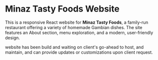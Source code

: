 # Minaz Tasty Foods Website

This is a responsive React website for **Minaz Tasty Foods**, a family-run restaurant offering a variety of homemade Gambian dishes. The site features an About section, menu exploration, and a modern, user-friendly design. 

website has been build and waiting on client's go-ahead to host, and maintain, and can provide updates or customizations upon client request.
